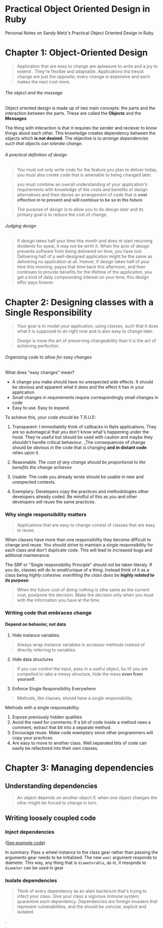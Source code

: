 # Practical Object Oriented Design in Ruby
Personal Notes on Sandy Metz's Practical Object Oriented Design in Ruby

# Chapter 1: Object-Oriented Design

> Application that are easy to change are apleasure to write and a joy to extend . They're flexible and adaptable. Applications tha tresist change are just the opposite; every change is expensive and each makes the next cost more.

###### The object and the message

Object oriented design is made up of two main concepts: the parts and the interaction between the parts. These are called the **Objects** and the **Messages**

The thing with interaction is that it requires the sender and reciever to know things about each other. This knowledge creates dependency between the objects which **is not desired**. The objective is to *arrange dependencies such that objects can tolerate change*. 

###### A practical definition of design

> You must not only write code for the feature you plan to deliver today, you must also create code that is amenable to being changed later.

> you must combine an overall understanding of your application's requirements with knowledge of the costs and benefits of design alternatives and then devise an arrangement of code that is **cost effective in te present and will continue to be so in the future**

> The purpose of design is to allow you to do design later and its primary goal is to reduce the cost of change.

###### Judging design

> If design takes half your time htis month and does nt start returning dividents for ayear, it may not be wirth it. When the acto of design prevents software from being delivered on time, you have lost. Delivering half of a well-designed application might be the same as delivering no application at all. Hoever, if design takes half of your time this morning, payos that itme back this afternoon, and then continues to provide benefits for the lifetime of the applicaiton, you get a kind of daily compounding interest on your time; this design effor pays forever.

# Chapter 2: Designing classes with a Single Responsibility

> Your goal is to model your application, using classes, such that it does what it is supposed to do right now and is also easy to change later.

> Design is more the art of preserving changeability than it is the act of achieving perfeciton.

###### Organizing code to allow for easy changes

What does "easy changes" mean?
- A change you make should have no unexpected side effects. It should be obvious and apparent what it does and the effect it has in your application
- Small changes in requirements require correspondingly small changes in code
- Easy to use. Easy to expand.

To achieve this, your code should be T.R.U.E:

1. Transparent: I immediatelly think of callbacks in Rails applications. They are so automagical that you don't know what's happening under the hood. They're useful but should be used with caution and maybe they shouldn't handle critical behaviour. _The consequences of change should be obvious in the code that is changing **and in distant code** relies upon it.

2. Reasonable: _The cost of any change should be proportional to the benefits the change achieves_
3. Usable: The code you already wrote should be usable in new and unexpected contexts.
4. Exemplary: Developers copy the practices and methodologies other developers already coded. Be mindful of this as you and other developers will reuse the same practices.

### Why single responsibility matters

> Applications that are easy to change consist of classes that are easy to reuse.

When classes have more than one responsibility they become difficult to change and reuse. You should strive to maintain a single responsibility for each class and don't duplicate code. This will lead to increased bugs and aditional maintenance. 

The SRP or "Single responsibility Principle" should not be taken literaly. If you do, classes will do to small/unique of a thing. Instead think of it as a class being _highly cohesive: everithing the class does be **highly related to its purpose**_.

> When the future cost of doing nothing is sthe same as the current cost, postpone the decision. Make the decision only when you must with the information you have at the time.

### Writing code that embraces change

#### Depend on behavior, not data

1. Hide instance variables

> Always wrap instance variables in accessor methods instead of directly referring to variables.

2. Hide data structures

> If you can control the input, pass in a useful object, bu tif you are _compelled_ to take a messy structure, hide the mess **even from yourself**.

3. Enforce Single Responsibility Everywhere

> Methods, like classes, should have a single responsibility.

Methods with a single responsability:

1. Expose previously hidden qualities
2. Avoid the need for comments: If a bit of code inside a method nees a comment, extract that bit into a separate method.
3. Encourage reuse. Make code exemplary since other programmers will copy your practices.
4. Are easy to move to another class. Well separated bits of code can easily be refactored into their own classes.

# Chapter 3: Managing dependencies

## Understanding dependencies

> An object depends on another object if, when one object changes the othe rmight be forced to change in turn.

## Writing loosely coupled code

### Inject dependencies
([See example code](code-examples/chapter-3.rb#L2-L34))

In summary: Pass a wheel instance to the class gear rather than passing the arguments gear needs to be initialized. The new `weel` argument responds to diameter. This way, any thing that is `diameterable`, as in, it resopnds to `diameter` can be used in gear

### Isolate dependencies

> Think of every dependency as an alien bacterium that's trying to infect your class. Give your class a vigorous immune system; quarantine each dependency. Dependencies are foreign invaders that represent vulnerabilities, and the should be concise, explicit and isolated.

.



